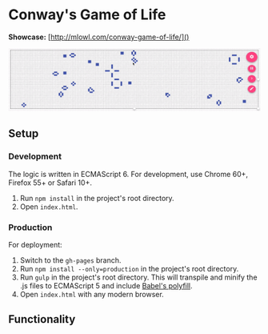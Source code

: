 # Conway's Game of Life

**Showcase:** [http://mlowl.com/conway-game-of-life/]()

[![](https://raw.githubusercontent.com/batzner/conway-game-of-life/master/showcase.gif)](http://mlowl.com/conway-game-of-life/)

## Setup

### Development

The logic is written in ECMAScript 6. For development, use Chrome 60+, Firefox 55+ or Safari 10+. 

1. Run `npm install` in the project's root directory.
2. Open `index.html`.

### Production

For deployment:

1. Switch to the `gh-pages` branch.
2. Run `npm install --only=production` in the project's root directory.
3. Run `gulp` in the project's root directory. This will transpile and minify the .js files to ECMAScript 5 and include [Babel's polyfill](https://babeljs.io/docs/usage/polyfill/).
4. Open `index.html` with any modern browser.

## Functionality

